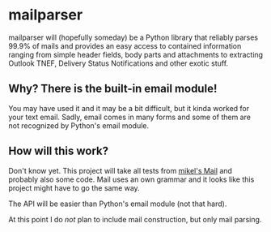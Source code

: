 mailparser
==========

mailparser will (hopefully someday) be a Python library that reliably parses 99.9% of mails
and provides an easy access to contained information ranging from simple header fields,
body parts and attachments to extracting Outlook TNEF, Delivery Status
Notifications and other exotic stuff.


Why? There is the built-in email module!
----------------------------------------

You may have used it and it may be a bit difficult, but it kinda worked for your text email.
Sadly, email comes in many forms and some of them are not recognized by Python's email module.


How will this work?
-------------------

Don't know yet. This project will take all tests from [mikel's Mail](https://github.com/mikel/mail) and probably also some code. Mail uses an own grammar and it looks like this project might have to go the same way.

The API will be easier than Python's email module (not that hard).

At this point I do _not_ plan to include mail construction, but only
mail parsing.
